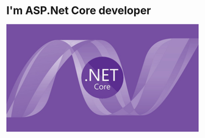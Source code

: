 <h1>I'm ASP.Net Core developer</h1>
<img src="https://github.com/BorisMinin/BorisMinin/blob/main/image.png"> 
